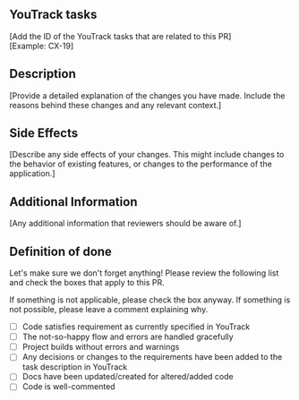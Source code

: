 ## YouTrack tasks

[Add the ID of the YouTrack tasks that are related to this PR] \
[Example: CX-19]

## Description

[Provide a detailed explanation of the changes you have made. Include the reasons behind these changes and any relevant context.]

## Side Effects

[Describe any side effects of your changes. This might include changes to the behavior of existing features, or changes to the performance of the application.]


## Additional Information

[Any additional information that reviewers should be aware of.]

## Definition of done

Let's make sure we don't forget anything!
Please review the following list and check the boxes that apply to this PR.

If something is not applicable, please check the box anyway.
If something is not possible, please leave a comment explaining why.

- [ ] Code satisfies requirement as currently specified in YouTrack
- [ ] The not-so-happy flow and errors are handled gracefully
- [ ] Project builds without errors and warnings
- [ ] Any decisions or changes to the requirements have been added to the task description in YouTrack
- [ ] Docs have been updated/created for altered/added code
- [ ] Code is well-commented
